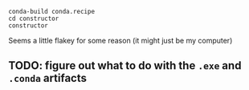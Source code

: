 ```
conda-build conda.recipe
cd constructor
constructor
```
Seems a little flakey for some reason (it might just be my computer)

## TODO: figure out what to do with the `.exe` and `.conda` artifacts